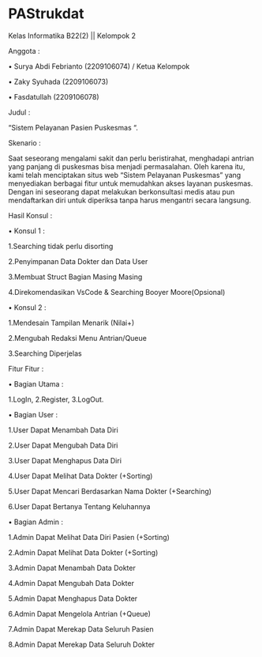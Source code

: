 # PAStrukdat

Kelas Informatika B22(2) || Kelompok 2

Anggota :

•	Surya Abdi Febrianto (2209106074) / Ketua Kelompok

•	Zaky Syuhada (2209106073)

•	Fasdatullah (2209106078)

Judul : 

“Sistem Pelayanan Pasien Puskesmas “.

Skenario :

Saat seseorang mengalami sakit dan perlu beristirahat, menghadapi antrian yang panjang di puskesmas bisa menjadi permasalahan.
Oleh karena itu, kami telah menciptakan situs web “Sistem Pelayanan Puskesmas” yang menyediakan berbagai fitur untuk memudahkan akses layanan puskesmas. 
Dengan ini seseorang dapat melakukan berkonsultasi medis  atau pun mendaftarkan diri untuk diperiksa tanpa harus mengantri secara langsung.

Hasil Konsul :

•	Konsul 1 :

1.Searching tidak perlu disorting

2.Penyimpanan Data Dokter dan Data User

3.Membuat Struct Bagian Masing Masing

4.Direkomendasikan VsCode & Searching Booyer Moore(Opsional)

•	Konsul 2 :

1.Mendesain Tampilan Menarik (Nilai+)

2.Mengubah Redaksi Menu Antrian/Queue

3.Searching Diperjelas

Fitur Fitur :

•	Bagian Utama :

1.LogIn, 2.Register, 3.LogOut.

•	Bagian User :

1.User Dapat Menambah Data Diri 

2.User Dapat Mengubah Data Diri

3.User Dapat Menghapus Data Diri

4.User Dapat Melihat Data Dokter (+Sorting)

5.User Dapat Mencari Berdasarkan Nama Dokter (+Searching)

6.User Dapat Bertanya Tentang Keluhannya

•	Bagian Admin :

1.Admin Dapat Melihat Data Diri Pasien (+Sorting)

2.Admin Dapat Melihat Data Dokter (+Sorting)

3.Admin Dapat Menambah Data Dokter

4.Admin Dapat Mengubah Data Dokter 

5.Admin Dapat Menghapus Data Dokter 

6.Admin Dapat Mengelola Antrian (+Queue)

7.Admin Dapat Merekap Data Seluruh Pasien

8.Admin Dapat Merekap Data Seluruh Dokter

 
